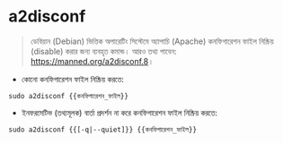 # a2disconf

> ডেবিয়ান (Debian) ভিত্তিক অপারেটিং সিস্টেমে অ্যাপাচি (Apache) কনফিগারেশন ফাইল নিষ্ক্রিয় (disable) করার জন্য ব্যবহৃত কমান্ড।
> আরও তথ্য পাবেন: <https://manned.org/a2disconf.8>।

- কোনো কনফিগারেশন ফাইল নিষ্ক্রিয় করতে:

`sudo a2disconf {{কনফিগারেশন_ফাইল}}`

- ইনফরমেটিভ (তথ্যমূলক) বার্তা প্রদর্শন না করে কনফিগারেশন ফাইল নিষ্ক্রিয় করতে:

`sudo a2disconf {{[-q|--quiet]}} {{কনফিগারেশন_ফাইল}}`

